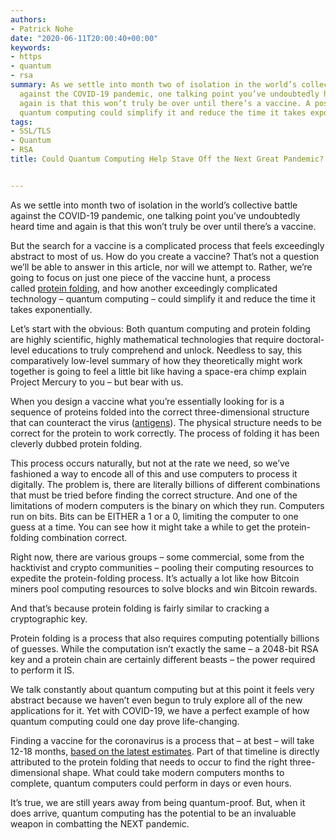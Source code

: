 ```yaml
---
authors:
- Patrick Nohe
date: "2020-06-11T20:00:40+00:00"
keywords:
- https
- quantum
- rsa
summary: As we settle into month two of isolation in the world’s collective battle
  against the COVID-19 pandemic, one talking point you’ve undoubtedly heard time and
  again is that this won’t truly be over until there’s a vaccine. A post about how
  quantum computing could simplify it and reduce the time it takes exponentially.
tags:
- SSL/TLS
- Quantum
- RSA
title: Could Quantum Computing Help Stave Off the Next Great Pandemic?


---
```

As we settle into month two of isolation in the world’s collective battle against the COVID-19 pandemic, one talking point you’ve undoubtedly heard time and again is that this won’t truly be over until there’s a vaccine.

But the search for a vaccine is a complicated process that feels exceedingly abstract to most of us. How do you create a vaccine? That’s not a question we’ll be able to answer in this article, nor will we attempt to. Rather, we’re going to focus on just one piece of the vaccine hunt, a process called [protein folding](https://cen.acs.org/articles/95/i31/Protein-folding-Much-intricate-thought.html), and how another exceedingly complicated technology – quantum computing – could simplify it and reduce the time it takes exponentially.

Let’s start with the obvious: Both quantum computing and protein folding are highly scientific, highly mathematical technologies that require doctoral-level educations to truly comprehend and unlock. Needless to say, this comparatively low-level summary of how they theoretically might work together is going to feel a little bit like having a space-era chimp explain Project Mercury to you – but bear with us.

When you design a vaccine what you’re essentially looking for is a sequence of proteins folded into the correct three-dimensional structure that can counteract the virus ([antigens](https://www.publichealth.org/public-awareness/understanding-vaccines/vaccines-work/)). The physical structure needs to be correct for the protein to work correctly. The process of folding it has been cleverly dubbed protein folding.

This process occurs naturally, but not at the rate we need, so we’ve fashioned a way to encode all of this and use computers to process it digitally. The problem is, there are literally billions of different combinations that must be tried before finding the correct structure. And one of the limitations of modern computers is the binary on which they run. Computers run on bits. Bits can be EITHER a 1 or a 0, limiting the computer to one guess at a time. You can see how it might take a while to get the protein-folding combination correct.

Right now, there are various groups – some commercial, some from the hacktivist and crypto communities – pooling their computing resources to expedite the protein-folding process. It’s actually a lot like how Bitcoin miners pool computing resources to solve blocks and win Bitcoin rewards.

And that’s because protein folding is fairly similar to cracking a cryptographic key.

Protein folding is a process that also requires computing potentially billions of guesses. While the computation isn’t exactly the same – a 2048-bit RSA key and a protein chain are certainly different beasts – the power required to perform it IS.

We talk constantly about quantum computing but at this point it feels very abstract because we haven’t even begun to truly explore all of the new applications for it. Yet with COVID-19, we have a perfect example of how quantum computing could one day prove life-changing.

Finding a vaccine for the coronavirus is a process that – at best – will take 12-18 months, [based on the latest estimates](https://www.businessinsider.com/coronavirus-vaccine-quest-18-months-fauci-experts-flag-dangers-testing-2020-4). Part of that timeline is directly attributed to the protein folding that needs to occur to find the right three-dimensional shape. What could take modern computers months to complete, quantum computers could perform in days or even hours.

It’s true, we are still years away from being quantum-proof. But, when it does arrive, quantum computing has the potential to be an invaluable weapon in combatting the NEXT pandemic.